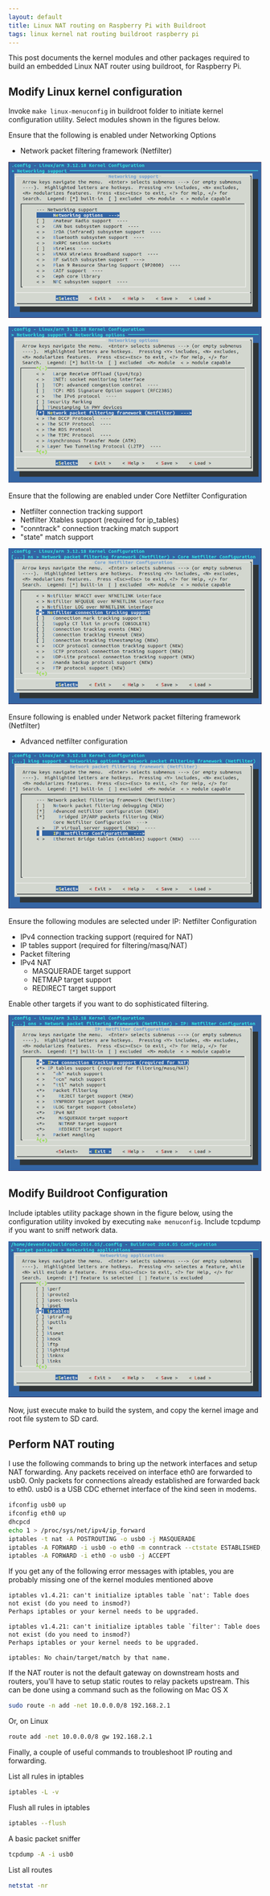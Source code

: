 ```yaml
---
layout: default
title: Linux NAT routing on Raspberry Pi with Buildroot
tags: linux kernel nat routing buildroot raspberry pi
---
```


This post documents the kernel modules and other packages required to build an embedded Linux NAT router using buildroot, for Raspberry Pi.

## Modify Linux kernel configuration

Invoke `make linux-menuconfig` in buildroot folder to initiate kernel configuration utility. Select modules shown in the figures below.

Ensure that the following is enabled under Networking Options

* Network packet filtering framework (Netfilter)

![Networking Options](/assets/img/buildroot-kernel-networking.png)

![Network packet filtering framework](/assets/img/buildroot-kernel-networking-npf.png)

Ensure that the following are enabled under Core Netfilter Configuration

* Netfilter connection tracking support
* Netfilter Xtables support (required for ip_tables)
* "conntrack" connection tracking match support
* "state" match support

![Core Netfilter Configuration](/assets/img/buildroot-kernel-networking-netfilter.png)

Ensure following is enabled under Network packet filtering framework (Netfilter)

* Advanced netfilter configuration

![IP: Netfilter Configuration](/assets/img/buildroot-kernel-networking-netfilter-config.png)

Ensure the following modules are selected under IP: Netfilter Configuration

* IPv4 connection tracking support (required for NAT)
* IP tables support (required for filtering/masq/NAT)
* Packet filtering
* IPv4 NAT
    * MASQUERADE target support
    * NETMAP target support
    * REDIRECT target support

Enable other targets if you want to do sophisticated filtering.

![IPv4 packet filtering and NAT](/assets/img/buildroot-kernel-networking-netfilter-config-ip.png)

## Modify Buildroot Configuration

Include iptables utility package shown in the figure below, using the configuration utility invoked by executing `make menuconfig`. Include tcpdump if you want to sniff network data.

![Buildroot iptables](/assets/img/buildroot-packages-iptables.png)

Now, just execute make to build the system, and copy the kernel image and root file system to SD card.

## Perform NAT routing

I use the following commands to bring up the network interfaces and setup NAT forwarding. Any packets received on interface eth0 are forwarded to usb0\. Only packets for connections already established are forwarded back to eth0\. usb0 is a USB CDC ethernet interface of the kind seen in modems.

```bash
ifconfig usb0 up
ifconfig eth0 up
dhcpcd
echo 1 > /proc/sys/net/ipv4/ip_forward
iptables -t nat -A POSTROUTING -o usb0 -j MASQUERADE
iptables -A FORWARD -i usb0 -o eth0 -m conntrack --ctstate ESTABLISHED,RELATED -j ACCEPT
iptables -A FORWARD -i eth0 -o usb0 -j ACCEPT
```

If you get any of the following error messages with iptables, you are probably missing one of the kernel modules mentioned above

```text
iptables v1.4.21: can't initialize iptables table `nat': Table does not exist (do you need to insmod?)
Perhaps iptables or your kernel needs to be upgraded.
```

```text
iptables v1.4.21: can't initialize iptables table `filter': Table does not exist (do you need to insmod?)
Perhaps iptables or your kernel needs to be upgraded.
```

```text
iptables: No chain/target/match by that name.
```

If the NAT router is not the default gateway on downstream hosts and routers, you'll have to setup static routes to relay packets upstream. This can be done using a command such as the following on Mac OS X

```bash
sudo route -n add -net 10.0.0.0/8 192.168.2.1
```

Or, on Linux

```bash
route add -net 10.0.0.0/8 gw 192.168.2.1
```

Finally, a couple of useful commands to troubleshoot IP routing and forwarding.

List all rules in iptables

```bash
iptables -L -v
```

Flush all rules in iptables

```bash
iptables --flush
```

A basic packet sniffer

```bash
tcpdump -A -i usb0
```

List all routes

```bash
netstat -nr
```
